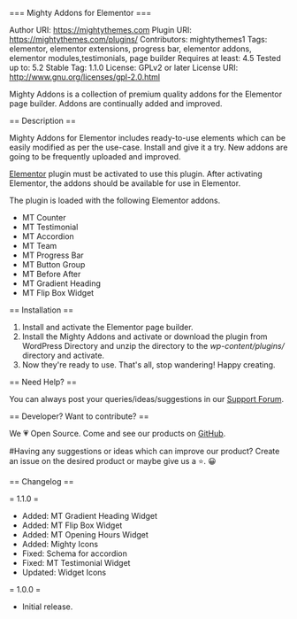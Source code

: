 === Mighty Addons for Elementor ===

Author URI: https://mightythemes.com
Plugin URI: https://mightythemes.com/plugins/
Contributors: mightythemes1
Tags: elementor, elementor extensions, progress bar, elementor addons, elementor modules,testimonials, page builder
Requires at least: 4.5
Tested up to: 5.2
Stable Tag: 1.1.0
License: GPLv2 or later
License URI: http://www.gnu.org/licenses/gpl-2.0.html

Mighty Addons is a collection of premium quality addons for the Elementor page builder. Addons are continually added and improved.

== Description ==

Mighty Addons for Elementor includes ready-to-use elements which can be easily modified as per the use-case. Install and give it a try. New addons are going to be frequently uploaded and improved.

<a href="https://wordpress.org/plugins/elementor/" rel="nofollow">Elementor</a> plugin must be activated to use this plugin. After activating Elementor, the addons should be available for use in Elementor.

The plugin is loaded with the following Elementor addons. 

<ul>
<li>MT Counter</li>
<li>MT Testimonial</li>
<li>MT Accordion</li>
<li>MT Team</li>
<li>MT Progress Bar</li>
<li>MT Button Group</li>
<li>MT Before After</li>
<li>MT Gradient Heading</li>
<li>MT Flip Box Widget</li>
</ul>

== Installation ==

1. Install and activate the Elementor page builder.
2. Install the Mighty Addons and activate or download the plugin from WordPress Directory and unzip the directory to the *wp-content/plugins/* directory and activate.
3. Now they're ready to use. That's all, stop wandering! Happy creating.

== Need Help? ==

You can always post your queries/ideas/suggestions in our <a href="https://mightythemes.com/support/" title="MightyThemes Support Forum">Support Forum</a>.

== Developer? Want to contribute? ==

We 💗 Open Source. Come and see our products on <a href="https://github.com/mightythemes/" title="MightyThemes on GitHub">GitHub</a>.

#Having any suggestions or ideas which can improve our product?
Create an issue on the desired product or maybe give us a ⭐. 😀

== Changelog ==

= 1.1.0 =
* Added: MT Gradient Heading Widget
* Added: MT Flip Box Widget
* Added: MT Opening Hours Widget
* Added: Mighty Icons
* Fixed: Schema for accordion
* Fixed: MT Testimonial Widget
* Updated: Widget Icons

= 1.0.0 =
* Initial release.